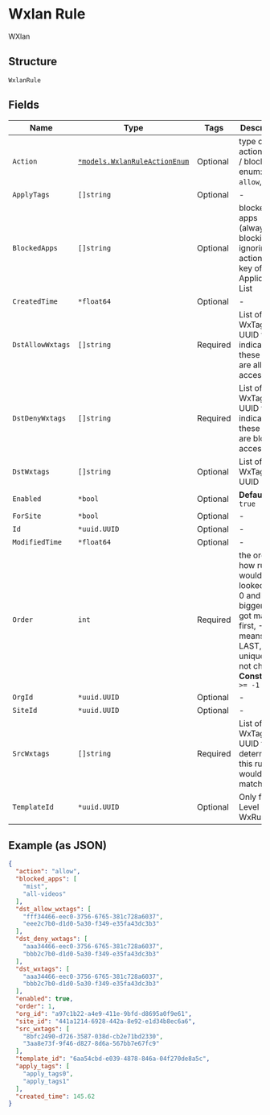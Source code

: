 
# Wxlan Rule

WXlan

## Structure

`WxlanRule`

## Fields

| Name | Type | Tags | Description |
|  --- | --- | --- | --- |
| `Action` | [`*models.WxlanRuleActionEnum`](../../doc/models/wxlan-rule-action-enum.md) | Optional | type of action, allow / block. enum: `allow`, `block` |
| `ApplyTags` | `[]string` | Optional | - |
| `BlockedApps` | `[]string` | Optional | blocked apps (always blocking, ignoring action), the key of Get Application List |
| `CreatedTime` | `*float64` | Optional | - |
| `DstAllowWxtags` | `[]string` | Required | List of WxTag UUID to indicate these tags are allowed access |
| `DstDenyWxtags` | `[]string` | Required | List of WxTag UUID to indicate these tags are blocked access |
| `DstWxtags` | `[]string` | Optional | List of WxTag UUID |
| `Enabled` | `*bool` | Optional | **Default**: `true` |
| `ForSite` | `*bool` | Optional | - |
| `Id` | `*uuid.UUID` | Optional | - |
| `ModifiedTime` | `*float64` | Optional | - |
| `Order` | `int` | Required | the order how rules would be looked up, > 0 and bigger order got matched first, -1 means LAST, uniqueness not checked<br>**Constraints**: `>= -1` |
| `OrgId` | `*uuid.UUID` | Optional | - |
| `SiteId` | `*uuid.UUID` | Optional | - |
| `SrcWxtags` | `[]string` | Required | List of WxTag UUID to determine if this rule would match |
| `TemplateId` | `*uuid.UUID` | Optional | Only for Org Level WxRule |

## Example (as JSON)

```json
{
  "action": "allow",
  "blocked_apps": [
    "mist",
    "all-videos"
  ],
  "dst_allow_wxtags": [
    "fff34466-eec0-3756-6765-381c728a6037",
    "eee2c7b0-d1d0-5a30-f349-e35fa43dc3b3"
  ],
  "dst_deny_wxtags": [
    "aaa34466-eec0-3756-6765-381c728a6037",
    "bbb2c7b0-d1d0-5a30-f349-e35fa43dc3b3"
  ],
  "dst_wxtags": [
    "aaa34466-eec0-3756-6765-381c728a6037",
    "bbb2c7b0-d1d0-5a30-f349-e35fa43dc3b3"
  ],
  "enabled": true,
  "order": 1,
  "org_id": "a97c1b22-a4e9-411e-9bfd-d8695a0f9e61",
  "site_id": "441a1214-6928-442a-8e92-e1d34b8ec6a6",
  "src_wxtags": [
    "8bfc2490-d726-3587-038d-cb2e71bd2330",
    "3aa8e73f-9f46-d827-8d6a-567bb7e67fc9"
  ],
  "template_id": "6aa54cbd-e039-4878-846a-04f270de8a5c",
  "apply_tags": [
    "apply_tags0",
    "apply_tags1"
  ],
  "created_time": 145.62
}
```

